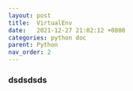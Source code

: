 ```yaml
---
layout: post
title:  VirtualEnv
date:   2021-12-27 21:02:12 +0800
categories: python doc
parent: Python
nav_order: 2
---
```


### dsdsdsds

